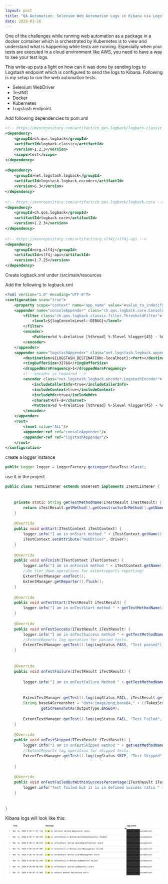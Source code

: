 ```yaml
---
layout: post
title: "QA Automation: Selenium Web Automation Logs in Kibana via Logstash"
date: 2020-03-16
---
```



One of the challenges while running web automation as a package in a docker container which is orchestrated by Kubernetes is to view and understand what is happening while tests are running. Especially when your tests are executed in a cloud environment like AWS, you need to have a way to see your test logs.
<br>


This write-up puts a light on how can it was done by sending logs to Logstash endpoint which is configured to send the logs to Kibana. Following is my setup to run the web automation tests.
<br>


- Selenium WebDriver
- TestNG
- Docker
- Kubernetes
- Logstash endpoint.


Add following dependencies to pom.xml


``` xml
<!-- https://mvnrepository.com/artifact/ch.qos.logback/logback-classic -->
<dependency>
    <groupId>ch.qos.logback</groupId>
    <artifactId>logback-classic</artifactId>
    <version>1.2.3</version>
    <scope>test</scope>
</dependency>

<dependency>
    <groupId>net.logstash.logback</groupId>
    <artifactId>logstash-logback-encoder</artifactId>
    <version>6.3</version>
</dependency>

<!-- https://mvnrepository.com/artifact/ch.qos.logback/logback-core -->
<dependency>
    <groupId>ch.qos.logback</groupId>
    <artifactId>logback-core</artifactId>
    <version>1.2.3</version>
</dependency>

<!-- https://mvnrepository.com/artifact/org.slf4j/slf4j-api -->
<dependency>
    <groupId>org.slf4j</groupId>
    <artifactId>slf4j-api</artifactId>
    <version>1.7.25</version>
</dependency>
```


Create logback.xml under /src/main/resources
<br>

Add the following to logback.xml
<br>

``` xml
<?xml version="1.0" encoding="UTF-8"?>
<configuration scan="true">
    <property scope="context" name="app_name" value="<value_to_indetify_in_kibana>" />
    <appender name="consoleAppender" class="ch.qos.logback.core.ConsoleAppender">
        <filter class="ch.qos.logback.classic.filter.ThresholdFilter">
            <level>${logConsoleLevel:-DEBUG}</level>
        </filter>
        <encoder>
            <Pattern>%d %-4relative [%thread] %-5level %logger{45} - %msg%n</Pattern>
        </encoder>
    </appender>
    <appender name="logstashAppender" class="net.logstash.logback.appender.LogstashTcpSocketAppender">
        <destination>${LOGSTASH_DESTINATION:-localhost}:<Port></destination>
        <ringBufferSize>32768</ringBufferSize>
        <droppedWarnFrequency>1</droppedWarnFrequency>
        <!-- encoder is required -->
        <encoder class="net.logstash.logback.encoder.LogstashEncoder">
            <includeCallerInfo>true</includeCallerInfo>
            <includeContext>true</includeContext>
            <includeMdc>true</includeMdc>
            <charset>UTF-8</charset>
            <Pattern>%d %-4relative [%thread] %-5level %logger{45} - %msg%n</Pattern>
        </encoder>
    </appender>
    <root>
        <level value="ALL"/>
        <appender-ref ref="consoleAppender"/>
        <appender-ref ref="logstashAppender"/>
    </root>
</configuration>

```

create a logger instance

``` java
public Logger logger = LoggerFactory.getLogger(BaseTest.class);
```

use it in the project

``` java
public class TestListener extends BaseTest implements ITestListener {


    private static String getTestMethodName(ITestResult iTestResult) {
        return iTestResult.getMethod().getConstructorOrMethod().getName();
    }

    @Override
    public void onStart(ITestContext iTestContext) {
        logger.info("I am in onStart method " + iTestContext.getName());
        iTestContext.setAttribute("WebDriver", driver);
    }

    @Override
    public void onFinish(ITestContext iTestContext) {
        logger.info("I am in onFinish method " + iTestContext.getName());
        //Do tier down operations for extentreports reporting!
        ExtentTestManager.endTest();
        ExtentManager.getReporter().flush();
    }

    @Override
    public void onTestStart(ITestResult iTestResult) {
        logger.info("I am in onTestStart method " + getTestMethodName(iTestResult) + " start");
    }

    @Override
    public void onTestSuccess(ITestResult iTestResult) {
        logger.info("I am in onTestSuccess method " + getTestMethodName(iTestResult) + " succeeded");
        //ExtentReports log operation for passed tests.
        ExtentTestManager.getTest().log(LogStatus.PASS, "Test passed");
    }


    @Override
    public void onTestFailure(ITestResult iTestResult) {

        logger.info("I am in onTestFailure Method " + getTestMethodName(iTestResult) + " failed");


        ExtentTestManager.getTest().log(LogStatus.FAIL, iTestResult.getThrowable().toString());
        String base64Screenshot = "data:image/png;base64," + ((TakesScreenshot) driver).
                getScreenshotAs(OutputType.BASE64);

        ExtentTestManager.getTest().log(LogStatus.FAIL, "Test Failed", ExtentTestManager.getTest().addBase64ScreenShot(base64Screenshot));
    }

    @Override
    public void onTestSkipped(ITestResult iTestResult) {
        logger.info("I am in onTestSkipped method " + getTestMethodName(iTestResult) + " skipped");
        //ExtentReports log operation for skipped tests.
        ExtentTestManager.getTest().log(LogStatus.SKIP, "Test Skipped");

    }

    @Override
    public void onTestFailedButWithinSuccessPercentage(ITestResult iTestResult) {
        logger.info("Test failed but it is in defined success ratio " + getTestMethodName(iTestResult));
    }


}
```

Kibana logs will look like this:

<img src="/img/auto.png">
